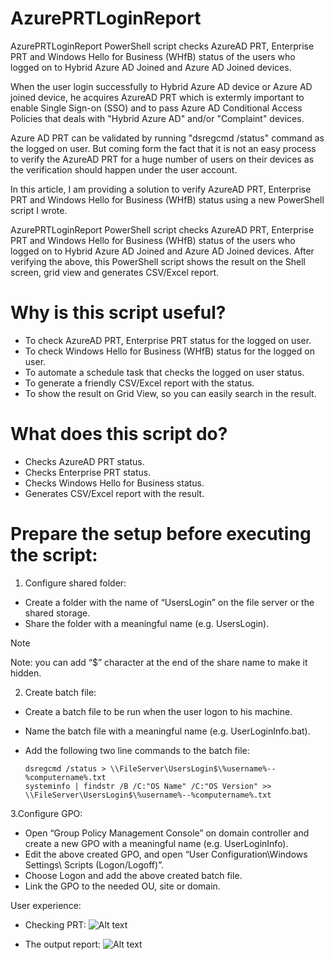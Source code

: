 # AzurePRTLoginReport
AzurePRTLoginReport PowerShell script checks AzureAD PRT, Enterprise PRT and Windows Hello for Business (WHfB) status of the users who logged on to Hybrid Azure AD Joined and Azure AD Joined devices.

When the user login successfully to Hybrid Azure AD device or Azure AD joined device, he acquires AzureAD PRT which is extermly important to enable Single Sign-on (SSO) and to pass Azure AD Conditional Access Policies that deals with "Hybrid Azure AD" and/or "Complaint" devices.

Azure AD PRT can be validated by running "dsregcmd /status" command as the logged on user. But coming form the fact that it is not an easy process to verify the AzureAD PRT for a huge number of users on their devices as the verification should happen under the user account.

In this article, I am  providing a solution to verify AzureAD PRT, Enterprise PRT and Windows Hello for Business (WHfB) status using a new PowerShell script I wrote.

AzurePRTLoginReport PowerShell script checks AzureAD PRT, Enterprise PRT and Windows Hello for Business (WHfB) status of the users who logged on to Hybrid Azure AD Joined and Azure AD Joined devices. After verifying the above, this PowerShell script shows the result on the Shell screen, grid view and generates CSV/Excel report.

 

# Why is this script useful?

- To check AzureAD PRT, Enterprise PRT status for the logged on user.
- To check Windows Hello for Business (WHfB) status for the logged on user.
- To automate a schedule task that checks the logged on user status.
- To generate a friendly CSV/Excel report with the status.
- To show the result on Grid View, so you can easily search in the result. 

# What does this script do?

- Checks AzureAD PRT status.
- Checks Enterprise PRT status.
- Checks Windows Hello for Business status.
- Generates CSV/Excel report with the result. 

 

# Prepare the setup before executing the script:

1. Configure shared folder:

- Create a folder with the name of “UsersLogin” on the file server or the shared storage.
- Share the folder with a meaningful name (e.g. UsersLogin). 

> [!NOTE]
> Note: you can add “$” character at the end of the share name to make it hidden.

 

2. Create batch file:
- Create a batch file to be run when the user logon to his machine.
- Name the batch file with a meaningful name (e.g. UserLoginInfo.bat).
- Add the following two line commands to the batch file: 

  `dsregcmd /status > \\FileServer\UsersLogin$\%username%--%computername%.txt`  
  `systeminfo | findstr /B /C:"OS Name" /C:"OS Version" >> \\FileServer\UsersLogin$\%username%--%computername%.txt`  

    
 

3.Configure GPO:

- Open “Group Policy Management Console” on domain controller and create a new GPO with a meaningful name (e.g. UserLoginInfo).
- Edit the above created GPO, and open “User Configuration\Windows Settings\ Scripts (Logon/Logoff)”.
- Choose Logon and add the above created batch file.
 - Link the GPO to the needed OU, site or domain. 

 

User experience:

- Checking PRT: 
![Alt text](https://github.com/mzmaili/AzurePRTLoginReport/blob/master/1.PNG "Checking PRT")

- The output report: 
![Alt text](https://github.com/mzmaili/AzurePRTLoginReport/blob/master/2.PNG "CSV output")
 
